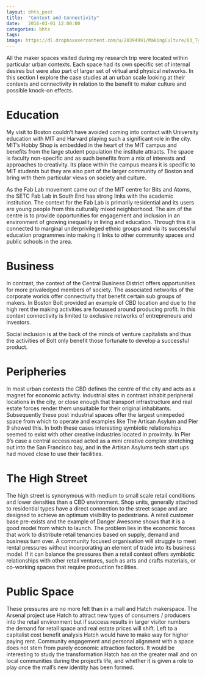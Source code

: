 ```yaml
---
layout: bhts_post
title:  "Context and Connectivity"
date:   2016-03-01 12:00:00
categories: bhts
tags:
image: https://dl.dropboxusercontent.com/u/20394991/MakingCulture/03_Types/Dangerawesome-34.jpg
---
```

All the maker spaces visited during my research trip were located within particular urban contexts. Each space had its own specific set of internal desires but were also part of larger set of virtual and physical networks. In this section I explore the case studies at an urban scale looking at their contexts and connectivity in relation to the benefit to maker culture and possible knock-on effects.

# Education

My visit to Boston couldn’t have avoided coming into contact with University education with MIT and Harvard playing such a significant role in the city. MIT’s Hobby Shop is embedded in the heart of the MIT campus and benefits from the large student population the institute attracts. The space is faculty non-specific and as such benefits from a mix of interests and approaches to creativity. Its place within the campus means it is specific to MIT students but they are also part of the larger community of Boston and bring with them particular views on society and culture.

As the Fab Lab movement came out of the MIT centre for Bits and Atoms, the SETC Fab Lab in South End has strong links with the academic institution. The context for the Fab Lab is primarily residential and its users are young people from this culturally mixed neighborhood. The aim of the centre is to provide opportunities for engagement and inclusion in an environment of growing inequality in living and education. Through this it is connected to marginal underprivileged ethnic groups and via its successful education programmes into making it links to other community spaces and public schools in the area.

# Business

In contrast, the context of the Central Business District offers opportunities for more privaledged members of society. The associated networks of the corporate worlds offer connectivity that benefit certain sub groups of makers. In Boston Bolt provided an example of CBD location and due to the high rent the making activities are focussed around producing profit. In this context connectivity is limited to exclusive networks of entrepreneurs and investors.

Social inclusion is at the back of the minds of venture capitalists and thus the activities of Bolt only benefit those fortunate to develop a successful product.

# Peripheries

In most urban contexts the CBD defines the centre of the city and acts as a magnet for economic activity. Industrial sites in contrast inhabit peripheral locations in the city, or close enough that transport infrastructure and real estate forces render them unsuitable for their original inhabitants. Subsequently these post industrial spaces offer the largest unimpeded space from which to operate and examples like The Artisan Asylum and Pier 9 showed this. In both these cases interesting symbiotic relationships seemed to exist with other creative industries located in proximity. In Pier 9’s case a central access road acted as a mini creative complex stretching out into the San Francisco bay,  and in the Artisan Asylums tech start ups had moved close to use their facilities.

# The High Street

The high street is synonymous with medium to small scale retail conditions and lower densities than a CBD environment. Shop units, generally attached to residential types have a direct connection to the street scape and are designed to achieve an optimum visibility to pedestrians. A retail customer base pre-exists and the example of Danger Awesome shows that it is a good model from which to launch. The problem lies in the economic forces that work to distribute retail tenancies based on supply, demand and business turn over.  A community focused organisation will struggle to meet rental pressures without incorporating an element of trade into its business model. If it can balance the pressures then a retail context offers symbiotic relationships with other retail ventures, such as arts and crafts materials, or co-working spaces that require production facilities.

# Public Space

These pressures are no more felt than in a mall and Hatch makerspace.  The Arsenal project use Hatch to attract new types of consumers / producers into the retail environment but if success results in larger visitor numbers the demand for retail space and real estate prices will shift. Left to a capitalist cost benefit analysis Hatch would have to make way for higher paying rent.
Community engagement and personal alignment with a space does not stem from purely economic attraction factors. It would be interesting to study the transformation Hatch has on the greater mall and on local communities during the project’s life, and whether it is given a role to play once the mall’s new identity has been formed.
